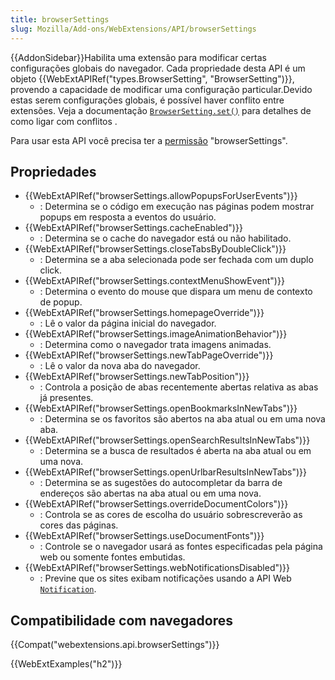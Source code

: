 ```yaml
---
title: browserSettings
slug: Mozilla/Add-ons/WebExtensions/API/browserSettings
---
```

{{AddonSidebar}}Habilita uma extensão para modificar certas configurações globais do navegador. Cada propriedade desta API é um objeto {{WebExtAPIRef("types.BrowserSetting", "BrowserSetting")}}, provendo a capacidade de modificar uma configuração particular.Devido estas serem configurações globais, é possível haver conflito entre extensões. Veja a documentação [`BrowserSetting.set()`](/pt-BR/Add-ons/WebExtensions/API/types/BrowserSetting/set) para detalhes de como ligar com conflitos .

Para usar esta API você precisa ter a [permissão](/pt-BR/docs/Mozilla/Add-ons/WebExtensions/manifest.json/permissions) "browserSettings".

## Propriedades

- {{WebExtAPIRef("browserSettings.allowPopupsForUserEvents")}}
  - : Determina se o código em execução nas páginas podem mostrar popups em resposta a eventos do usuário.
- {{WebExtAPIRef("browserSettings.cacheEnabled")}}
  - : Determina se o cache do navegador está ou não habilitado.
- {{WebExtAPIRef("browserSettings.closeTabsByDoubleClick")}}
  - : Determina se a aba selecionada pode ser fechada com um duplo click.
- {{WebExtAPIRef("browserSettings.contextMenuShowEvent")}}
  - : Determina o evento do mouse que dispara um menu de contexto de popup.
- {{WebExtAPIRef("browserSettings.homepageOverride")}}
  - : Lê o valor da página inicial do navegador.
- {{WebExtAPIRef("browserSettings.imageAnimationBehavior")}}
  - : Determina como o navegador trata imagens animadas.
- {{WebExtAPIRef("browserSettings.newTabPageOverride")}}
  - : Lê o valor da nova aba do navegador.
- {{WebExtAPIRef("browserSettings.newTabPosition")}}
  - : Controla a posição de abas recentemente abertas relativa as abas já presentes.
- {{WebExtAPIRef("browserSettings.openBookmarksInNewTabs")}}
  - : Determina se os favoritos são abertos na aba atual ou em uma nova aba.
- {{WebExtAPIRef("browserSettings.openSearchResultsInNewTabs")}}
  - : Determina se a busca de resultados é aberta na aba atual ou em uma nova.
- {{WebExtAPIRef("browserSettings.openUrlbarResultsInNewTabs")}}
  - : Determina se as sugestões do autocompletar da barra de endereços são abertas na aba atual ou em uma nova.
- {{WebExtAPIRef("browserSettings.overrideDocumentColors")}}
  - : Controla se as cores de escolha do usuário sobrescreverão as cores das páginas.
- {{WebExtAPIRef("browserSettings.useDocumentFonts")}}
  - : Controle se o navegador usará as fontes especificadas pela página web ou somente fontes embutidas.
- {{WebExtAPIRef("browserSettings.webNotificationsDisabled")}}
  - : Previne que os sites exibam notificações usando a API Web [`Notification`](/pt-BR/docs/Web/API/notification).

## Compatibilidade com navegadores

{{Compat("webextensions.api.browserSettings")}}

{{WebExtExamples("h2")}}

